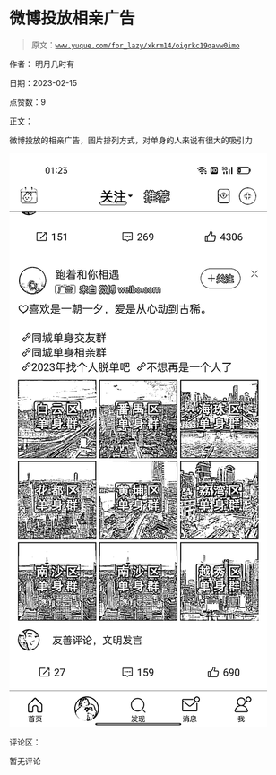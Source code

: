 # 微博投放相亲广告

> 原文：[`www.yuque.com/for_lazy/xkrm14/oigrkc19qavw0imo`](https://www.yuque.com/for_lazy/xkrm14/oigrkc19qavw0imo)

作者： 明月几时有

日期：2023-02-15

点赞数：9

正文：

微博投放的相亲广告，图片排列方式，对单身的人来说有很大的吸引力

![](img/e310a56b3b18281d0612a2c28425452c.png)

评论区：

暂无评论



